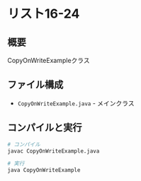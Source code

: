 # リスト16-24

## 概要
CopyOnWriteExampleクラス

## ファイル構成
- `CopyOnWriteExample.java` - メインクラス

## コンパイルと実行
```bash
# コンパイル
javac CopyOnWriteExample.java

# 実行
java CopyOnWriteExample
```
